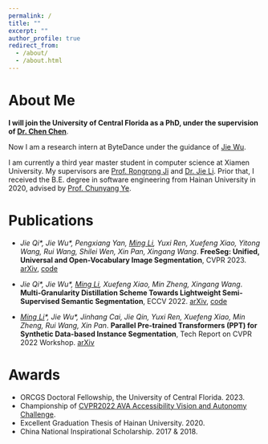 ```yaml
---
permalink: /
title: ""
excerpt: ""
author_profile: true
redirect_from:
  - /about/
  - /about.html
---
```


# About Me
**I will join the University of Central Florida as a PhD, under the supervision of [Dr. Chen Chen](https://www.crcv.ucf.edu/chenchen/index.html)**.

Now I am a research intern at ByteDance under the guidance of [Jie Wu](https://wujie1010.github.io/).

I am currently a third year master student in computer science at Xiamen University. My supervisors are [Prof. Rongrong Ji](https://mac.xmu.edu.cn/rrji_en/) and [Dr. Jie Li](https://m0re.fun/). Prior that, I received the B.E. degree in software engineering from Hainan University in 2020, advised by [Prof. Chunyang Ye](https://scholar.google.com/citations?user=EA6Er_MAAAAJ&hl=zh-CN&oi=ao).

# Publications
* *Jie Qi\*, Jie Wu\*, Pengxiang Yan, <u>Ming Li</u>, Yuxi Ren, Xuefeng Xiao, Yitong Wang, Rui Wang, Shilei Wen, Xin Pan, Xingang Wang*. **FreeSeg: Unified, Universal and Open-Vocabulary Image Segmentation**, CVPR 2023. [arXiv](https://arxiv.org/abs/2303.17225), [code](https://github.com/bytedance/FreeSeg)

* *Jie Qi\*, Jie Wu\*, <u>Ming Li</u>, Xuefeng Xiao, Min Zheng, Xingang Wang*. **Multi-Granularity Distillation Scheme Towards Lightweight Semi-Supervised Semantic Segmentation**, ECCV 2022. [arXiv](https://arxiv.org/abs/2208.10169), [code](https://github.com/JayQine/MGD-SSSS)

* *<u>Ming Li</u>\*, Jie Wu\*, Jinhang Cai, Jie Qin, Yuxi Ren, Xuefeng Xiao, Min Zheng, Rui Wang, Xin Pan*. **Parallel Pre-trained Transformers (PPT) for Synthetic Data-based Instance Segmentation**, Tech Report on CVPR 2022 Workshop. [arXiv](https://arxiv.org/abs/2206.10845)


# Awards
* ORCGS Doctoral Fellowship, the University of Central Florida. 2023.
* Championship of [CVPR2022 AVA Accessibility Vision and Autonomy Challenge](https://accessibility-cv.github.io/).
* Excellent Graduation Thesis of Hainan University. 2020.
* China National Inspirational Scholarship. 2017 & 2018.